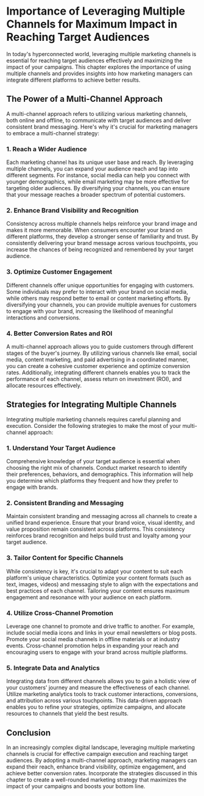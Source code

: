 Importance of Leveraging Multiple Channels for Maximum Impact in Reaching Target Audiences
===================================================================================================

In today's hyperconnected world, leveraging multiple marketing channels is essential for reaching target audiences effectively and maximizing the impact of your campaigns. This chapter explores the importance of using multiple channels and provides insights into how marketing managers can integrate different platforms to achieve better results.

The Power of a Multi-Channel Approach
-------------------------------------

A multi-channel approach refers to utilizing various marketing channels, both online and offline, to communicate with target audiences and deliver consistent brand messaging. Here's why it's crucial for marketing managers to embrace a multi-channel strategy:

### 1. Reach a Wider Audience

Each marketing channel has its unique user base and reach. By leveraging multiple channels, you can expand your audience reach and tap into different segments. For instance, social media can help you connect with younger demographics, while email marketing may be more effective for targeting older audiences. By diversifying your channels, you can ensure that your message reaches a broader spectrum of potential customers.

### 2. Enhance Brand Visibility and Recognition

Consistency across multiple channels helps reinforce your brand image and makes it more memorable. When consumers encounter your brand on different platforms, they develop a stronger sense of familiarity and trust. By consistently delivering your brand message across various touchpoints, you increase the chances of being recognized and remembered by your target audience.

### 3. Optimize Customer Engagement

Different channels offer unique opportunities for engaging with customers. Some individuals may prefer to interact with your brand on social media, while others may respond better to email or content marketing efforts. By diversifying your channels, you can provide multiple avenues for customers to engage with your brand, increasing the likelihood of meaningful interactions and conversions.

### 4. Better Conversion Rates and ROI

A multi-channel approach allows you to guide customers through different stages of the buyer's journey. By utilizing various channels like email, social media, content marketing, and paid advertising in a coordinated manner, you can create a cohesive customer experience and optimize conversion rates. Additionally, integrating different channels enables you to track the performance of each channel, assess return on investment (ROI), and allocate resources effectively.

Strategies for Integrating Multiple Channels
--------------------------------------------

Integrating multiple marketing channels requires careful planning and execution. Consider the following strategies to make the most of your multi-channel approach:

### 1. Understand Your Target Audience

Comprehensive knowledge of your target audience is essential when choosing the right mix of channels. Conduct market research to identify their preferences, behaviors, and demographics. This information will help you determine which platforms they frequent and how they prefer to engage with brands.

### 2. Consistent Branding and Messaging

Maintain consistent branding and messaging across all channels to create a unified brand experience. Ensure that your brand voice, visual identity, and value proposition remain consistent across platforms. This consistency reinforces brand recognition and helps build trust and loyalty among your target audience.

### 3. Tailor Content for Specific Channels

While consistency is key, it's crucial to adapt your content to suit each platform's unique characteristics. Optimize your content formats (such as text, images, videos) and messaging style to align with the expectations and best practices of each channel. Tailoring your content ensures maximum engagement and resonance with your audience on each platform.

### 4. Utilize Cross-Channel Promotion

Leverage one channel to promote and drive traffic to another. For example, include social media icons and links in your email newsletters or blog posts. Promote your social media channels in offline materials or at industry events. Cross-channel promotion helps in expanding your reach and encouraging users to engage with your brand across multiple platforms.

### 5. Integrate Data and Analytics

Integrating data from different channels allows you to gain a holistic view of your customers' journey and measure the effectiveness of each channel. Utilize marketing analytics tools to track customer interactions, conversions, and attribution across various touchpoints. This data-driven approach enables you to refine your strategies, optimize campaigns, and allocate resources to channels that yield the best results.

Conclusion
----------

In an increasingly complex digital landscape, leveraging multiple marketing channels is crucial for effective campaign execution and reaching target audiences. By adopting a multi-channel approach, marketing managers can expand their reach, enhance brand visibility, optimize engagement, and achieve better conversion rates. Incorporate the strategies discussed in this chapter to create a well-rounded marketing strategy that maximizes the impact of your campaigns and boosts your bottom line.
